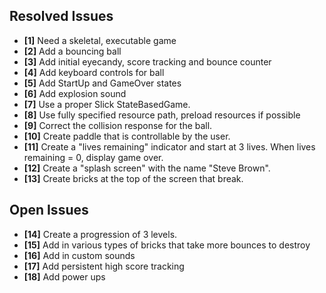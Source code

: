 ## Resolved Issues ##

- **[1]** Need a skeletal, executable game
- **[2]** Add a bouncing ball
- **[3]** Add initial eyecandy, score tracking and bounce counter
- **[4]** Add keyboard controls for ball
- **[5]** Add StartUp and GameOver states
- **[6]** Add explosion sound
- **[7]** Use a proper Slick StateBasedGame.
- **[8]** Use fully specified resource path, preload resources if possible
- **[9]** Correct the collision response for the ball.
- **[10]** Create paddle that is controllable by the user.
- **[11]** Create a "lives remaining" indicator and start at 3 lives. When lives remaining = 0, display game over.
- **[12]** Create a "splash screen" with the name "Steve Brown".
- **[13]** Create bricks at the top of the screen that break.

## Open Issues ##
 
- **[14]** Create a progression of 3 levels.
- **[15]** Add in various types of bricks that take more bounces to destroy
- **[16]** Add in custom sounds
- **[17]** Add persistent high score tracking
- **[18]** Add power ups
